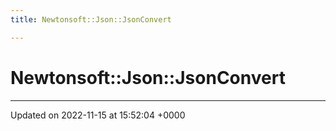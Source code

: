 ```yaml
---
title: Newtonsoft::Json::JsonConvert

---
```


# Newtonsoft::Json::JsonConvert








-------------------------------

Updated on 2022-11-15 at 15:52:04 +0000